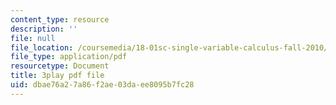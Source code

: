 ```yaml
---
content_type: resource
description: ''
file: null
file_location: /coursemedia/18-01sc-single-variable-calculus-fall-2010/dbae76a27a86f2ae03daee8095b7fc28_nbtaQtX6JA.pdf
file_type: application/pdf
resourcetype: Document
title: 3play pdf file
uid: dbae76a2-7a86-f2ae-03da-ee8095b7fc28
---
```

